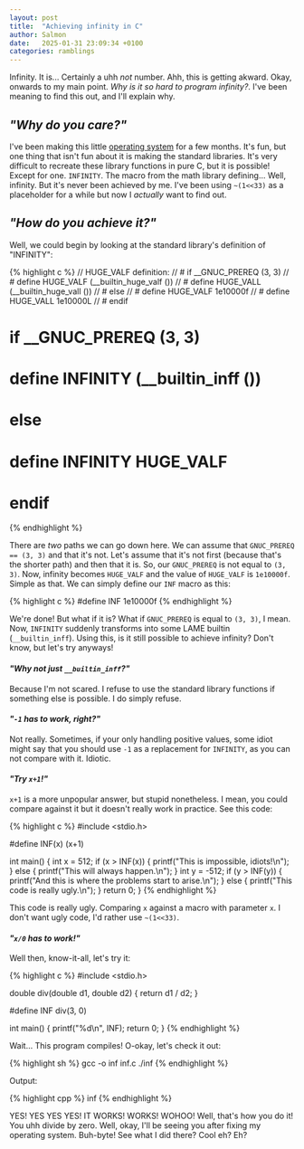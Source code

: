 ```yaml
---
layout: post
title:  "Achieving infinity in C"
author: Salmon
date:   2025-01-31 23:09:34 +0100
categories: ramblings
---
```


Infinity. It is... Certainly a uhh *not* number. Ahh, this is getting
akward. Okay, onwards to my main point. *Why is it so hard to program
infinity?*. I've been meaning to find this out, and I'll explain why.

## *"Why do you care?"*
I've been making this little [operating system](https://github.com/ElisStaaf/pearlOS)
for a few months. It's fun, but one thing that isn't fun about it is
making the standard libraries. It's very difficult to recreate these
library functions in pure C, but it is possible! Except for one.
``INFINITY``. The macro from the math library defining... Well,
infinity. But it's never been achieved by me. I've been using
``~(1<<33)`` as a placeholder for a while but now I *actually*
want to find out.

## *"How do you achieve it?"*
Well, we could begin by looking at the standard library's
definition of "INFINITY":

{% highlight c %}
// HUGE_VALF definition:
// # if __GNUC_PREREQ (3, 3)
// #  define HUGE_VALF (__builtin_huge_valf ())
// #  define HUGE_VALL (__builtin_huge_vall ())
// # else
// #  define HUGE_VALF 1e10000f
// #  define HUGE_VALL 1e10000L
// # endif

# if __GNUC_PREREQ (3, 3)
#  define INFINITY (__builtin_inff ())
# else
#  define INFINITY HUGE_VALF
# endif
{% endhighlight %}

There are *two* paths we can go down here. We can assume that
``GNUC_PREREQ == (3, 3)`` and that it's not. Let's assume
that it's not first (because that's the shorter path)
and then that it is. So, our ``GNUC_PREREQ`` is not equal
to ``(3, 3)``. Now, infinity becomes ``HUGE_VALF`` and
the value of ``HUGE_VALF`` is ``1e10000f``. Simple as
that. We can simply define our ``INF``
macro as this:

{% highlight c %}
#define INF 1e10000f
{% endhighlight %}

We're done! But what if it is? What if ``GNUC_PREREQ``
is equal to ``(3, 3)``, I mean. Now, ``INFINITY`` suddenly
transforms into some LAME builtin (``__builtin_inff``).
Using this, is it still possible to achieve
infinity? Don't know, but let's try anyways!

#### *"Why not just ``__builtin_inff``?"*
Because I'm not scared. I refuse to use the standard
library functions if something else is possible. I do
simply refuse.

#### *"``-1`` has to work, right?"*
Not really. Sometimes, if your only handling positive
values, some idiot might say that you should use ``-1``
as a replacement for ``INFINITY``, as you can not
compare with it. Idiotic.

#### *"Try ``x+1``!"*
``x+1`` is a more unpopular answer, but stupid nonetheless.
I mean, you could compare against it but it doesn't really
work in practice. See this code:

{% highlight c %}
#include <stdio.h>

#define INF(x) (x+1)

int main() {
    int x = 512;
    if (x > INF(x)) {
        printf("This is impossible, idiots!\n");
    } else {
        printf("This will always happen.\n");
    }
    int y = -512;
    if (y > INF(y)) {
        printf("And this is where the problems start to arise.\n");
    } else {
        printf("This code is really ugly.\n");
    }
    return 0;
}
{% endhighlight %}

This code is really ugly. Comparing ``x`` against a macro with
parameter ``x``. I don't want ugly code, I'd rather use ``~(1<<33)``.

#### *"``x/0`` has to work!"*
Well then, know-it-all, let's try it:

{% highlight c %}
#include <stdio.h>

double div(double d1, double d2) { return d1 / d2; }

#define INF div(3, 0)

int main() {
  printf("%d\n", INF);
  return 0;
}
{% endhighlight %}

Wait... This program compiles! O-okay, let's check it out:

{% highlight sh %}
gcc -o inf inf.c
./inf
{% endhighlight %}

Output:

{% highlight cpp %}
inf
{% endhighlight %}

YES! YES YES YES! IT WORKS! WORKS! WOHOO! Well, that's how
you do it! You uhh divide by zero. Well, okay, I'll be seeing
you after fixing my operating system. Buh-byte! See what I did there?
Cool eh? Eh?
